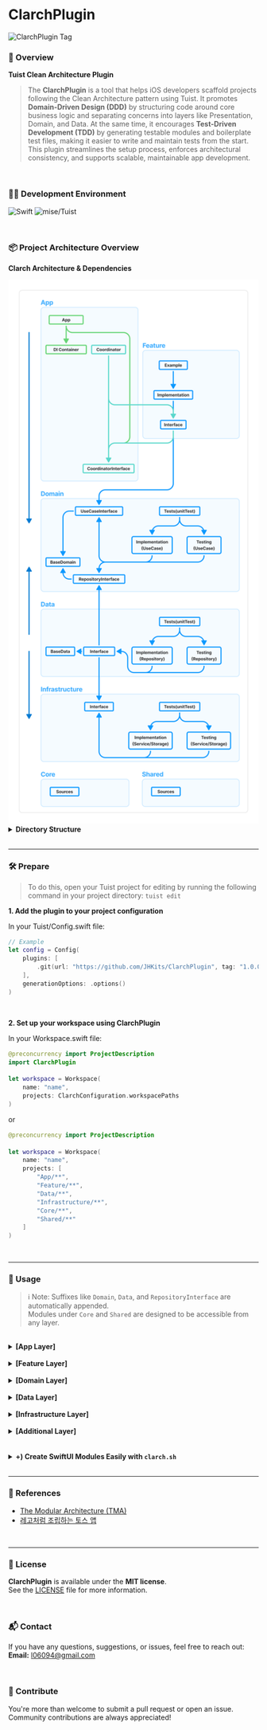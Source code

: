 # ClarchPlugin

![ClarchPlugin Tag](https://img.shields.io/github/v/tag/JHKits/ClarchPlugin)

### 📖 Overview

**Tuist Clean Architecture Plugin**

> The **ClarchPlugin** is a tool that helps iOS developers scaffold projects following the Clean Architecture pattern using Tuist.
> It promotes **Domain-Driven Design (DDD)** by structuring code around core business logic and separating concerns into layers like Presentation, Domain, and Data. At the same time, it encourages **Test-Driven Development (TDD)** by generating testable modules and boilerplate test files, making it easier to write and maintain tests from the start.
> This plugin streamlines the setup process, enforces architectural consistency, and supports scalable, maintainable app development.

<br/>

### 🧑‍💻 Development Environment

![Swift](https://img.shields.io/badge/Swift-5.9-orange?logo=swift)
![mise/Tuist](https://img.shields.io/badge/mise/Tuist-4.9.0-blue?logo=tuist)

<br/>

### 📦 Project Architecture Overview

<strong>Clarch Architecture & Dependencies</strong>

<img src="./images/architecture.png" alt="clarch architecture" width="512"/>

<br/>

<details>
<summary>
<strong>Directory Structure</strong>
</summary>


```text
[Workspace]
├── Workspace.swift
├── App/
│    ├── {{ appName }}/
│    │    ├── Project.swift
│    │    ├── Sources/
│    │    └── Resources/
│    ├── {{ name }}DIContainer/
│    │    ├── Project.swift
│    │    └── Sources/
│    ├── {{ name }}Coordinator/
│    │    ├── Project.swift
│    │    └── Sources/
│    └── {{ name }}CoordinatorInterface/
│         ├── Project.swift
│         └── Sources/
│     
├── Feature/
│    └── {{ name }}Feature/
│         ├── Project.swift
│         ├── Interface/
│         ├── Implementation/
│         ├── Example/
│         └── Resources/
│     
├── Domain/
│    ├── {{ name }}BaseDomain/
│    │    ├── Project.swift
│    │    └── Sources/
│    ├── {{ name }}RepositoryInterfaces/
│    │    ├── Project.swift
│    │    └── {{ repositoryName }}RepositoryInterface/
│    └── {{ name }}Domain/
│         ├── Project.swift
│         ├── Interface/
│         ├── Implementation/
│         ├── Testing/
│         └── UnitTests/
│     
├── Data/
│    ├── {{ name }}BaseData/
│    │    ├── Project.swift
│    │    └── Sources/
│    └── {{ name }}Data/
│         ├── Project.swift
│         ├── Interface/
│         ├── Implementation/
│         ├── Testing/
│         └── UnitTests/
│     
├── Infrastructure/
│    └── {{ name }}Infrastructure/
│         ├── Project.swift
│         ├── Interface/
│         ├── Implementation/
│         ├── Testing/
│         └── UnitTests/
│     
├── Core/
│    └── Core{{ name }}/
│         ├── Project.swift
│         └── Sources/
│
└── Shared/
     └── Shared{{ name }}/
          ├── Project.swift
          └── Sources/
```

</details>

<br/>

---

### 🛠️ Prepare

> To do this, open your Tuist project for editing by running the following command in your project directory:
> `tuist edit`

**1. Add the plugin to your project configuration**

In your Tuist/Config.swift file:

```swift
// Example
let config = Config(
    plugins: [
        .git(url: "https://github.com/JHKits/ClarchPlugin", tag: "1.0.0") // ClarchPlugin
    ],
    generationOptions: .options()
)
```

<br/>

**2. Set up your workspace using ClarchPlugin**

In your Workspace.swift file:

```swift
@preconcurrency import ProjectDescription
import ClarchPlugin

let workspace = Workspace(
    name: "name",
    projects: ClarchConfiguration.workspacePaths
)
```

or 

```swift
@preconcurrency import ProjectDescription

let workspace = Workspace(
    name: "name",
    projects: [
        "App/**",
        "Feature/**",
        "Data/**",
        "Infrastructure/**",
        "Core/**",
        "Shared/**"
    ]
)
```

<br/>

---

### 🚀 Usage

> ℹ️ Note: Suffixes like `Domain`, `Data`, and `RepositoryInterface` are automatically appended.  
> Modules under `Core` and `Shared` are designed to be accessible from any layer.

<br/>

<details>
<summary>
<strong>[App Layer]</strong>
</summary>

**App**

Represents the main application target, including the app's entry point, main UI, and configuration.

directory: `App/{{ appName }}`  
use: `/Sources`, `/Resources`  
dependable: `.diContainer`, `.coordinatorInterface`


```swift
@preconcurrency import ProjectDescription
import ClarchPlugin

nonisolated(unsafe) let project: Project = .app(appName: "appName")
```

<br/>

**DIContainer**

Contains the Dependency Injection Container for managing and resolving dependencies across modules.

directory: `App/{{ name }}DIContainer`  
use: `/Sources`  
dependable: all

```swift
@preconcurrency import ProjectDescription
import ClarchPlugin

nonisolated(unsafe) let project: Project = .diContainer(moduleName: "name")
```

<br/>

**Coordinator**

Defines the app's navigation logic and flow using the Coordinator pattern.

directory: `App/{{ name }}Coordinator`  
use: `/Sources`  
dependable: `.coordinatorInterface`

```swift
@preconcurrency import ProjectDescription
import ClarchPlugin

nonisolated(unsafe) let project: Project = .coordinator(moduleName: "name")
```

<br/>

**CoordinatorInterface**

Exposes the protocol interfaces for coordinators, allowing decoupled communication between modules.

directory: `App/{{ name }}CoordinatorInterface`  
use: `/Sources`  
dependable: nil

```swift
@preconcurrency import ProjectDescription
import ClarchPlugin

nonisolated(unsafe) let project: Project = .coordinatorInterface(moduleName: "name")
```

</details>

<br/>

<details>
<summary>
<strong>[Feature Layer]</strong>
</summary>

**Feature**

Represents a business feature or user-facing functionality. It typically includes Interface, Implementation, Example, and Resources directories.

directory: `Feature/{{ name }}Feature`  
use: `/Interface`, `/Implementation`, `/Example`, `/Resources`  
dependable: `.coordinatorInterface`, `.domain`

```swift
@preconcurrency import ProjectDescription
import ClarchPlugin

nonisolated(unsafe) let project: Project = .feature(moduleName: "name")
```
</details>

<br/>

<details>
<summary>
<strong>[Domain Layer]</strong>
</summary>

**Domain**

Contains the core business logic, such as use cases and domain entities, separated into interface and implementation.

directory: `Domain/{{ name }}Domain`  
use: `/Interface`, `/Implementation`, `/Testing`, `UnitTests`  
dependable: `.baseDomain`, `.repositoryInterfaces`, `.data`

```swift
@preconcurrency import ProjectDescription
import ClarchPlugin

nonisolated(unsafe) let project: Project = .domain(moduleName: "name")
```

<br/>

**BaseDomain**

Contains shared domain entities or utilities that are reused across multiple domain modules.

directory: `Domain/{{ name }}BaseDomain`  
use: `/Sources`  
dependable: nil

```swift
@preconcurrency import ProjectDescription
import ClarchPlugin

nonisolated(unsafe) let project: Project = .baseDomain(moduleName: "name")
```

<br/>

**RepositoryInterfaces**

Contains shared domain entities or utilities that are reused across multiple domain modules.

directory: `Domain/{{ name }}RepositoryInterfaces`  
use: `/{repositoryName}RepositoryInterface`  
dependable: nil

```swift
@preconcurrency import ProjectDescription
import ClarchPlugin

nonisolated(unsafe) let project: Project = .repositoryInterfaces(
    moduleName: "name",
    repositoryTargetNames: [
        // repositoryNames   
    ]
)

```

</details>

<br/>

<details>
<summary>
<strong>[Data Layer]</strong>
</summary>

**Data**

Implements data access logic, typically fulfilling the contracts defined in the repository interfaces.

directory: `Data/{{ name }}Data`  
use: `/Interface`, `/Implementation`, `/Testing`, `UnitTests` 
dependable: `.baseData`, `.repositoryInterfaces`, `.infrastructure`

```swift
@preconcurrency import ProjectDescription
import ClarchPlugin

nonisolated(unsafe) let project: Project = .data(moduleName: "name")
```

<br/>

**BaseData**

Shared data components or utilities used across multiple data modules, such as network or persistence setup.

directory: `Data/{{ name }}BaseData`    
use: `/Sources`  
dependable: nil

```swift
@preconcurrency import ProjectDescription
import ClarchPlugin

nonisolated(unsafe) let project: Project = .baseData(moduleName: "name")
```

</details>

<br/>

<details>
<summary>
<strong>[Infrastructure Layer]</strong>
</summary>

**Infrastructure**

Handles cross-cutting concerns like logging, analytics, and external service integrations (e.g., Firebase, CoreData).

directory: `Infrastructure/{{ name }}Infrastructure`  
use: `/Interface`, `/Implementation`, `/Testing`, `UnitTests`  
dependable: nil

```swift
@preconcurrency import ProjectDescription
import ClarchPlugin

nonisolated(unsafe) let project: Project = .infrastructure(moduleName: "name")
```

</details>

<br/>

<details>
<summary>
<strong>[Additional Layer]</strong>
</summary>

**Core**

Shared foundational logic specific to the current project (e.g., design system, extensions, or architecture tools).

directory: `Core/Core{{ name }}`  
use: `/Sources`
dependable: nil

```swift
@preconcurrency import ProjectDescription
import ClarchPlugin

nonisolated(unsafe) let project: Project = .core(moduleName: "name")
```

<br/>

**Shared**

General-purpose shared modules reusable across different features or layers, such as constants, common UI components, or helpers.

directory: `Shared/Shared{{ name }}`  
use: `/Sources`
dependable: nil

```swift
@preconcurrency import ProjectDescription
import ClarchPlugin

nonisolated(unsafe) let project: Project = .shared(moduleName: "name")
```

</details>

<br/>

<br/>

<details>
<summary>
<strong>+) Create SwiftUI Modules Easily with <code>clarch.sh</code> </strong>

</summary>

1. Download the `clarch.sh` script to workspace
```shell
curl -o clarch.sh https://raw.githubusercontent.com/JHKits/ClarchPlugin/main/clarch.sh
```

2. Create the module with command.

```text
╔═══════════════════════════════════════════════════════╗
║                     ClarchPlugin                      ║
╠═══════════════════════════════════════════════════════╣
║ Usage: ./clarch.sh <module> --name <name> [options]   ║
╚═══════════════════════════════════════════════════════╝

📁 Supported Modules

[App]                                                   
app                    --name <name>                    
diContainer            [--name <name>]  (default: "") 
coordinator            [--name <name>]  (default: "") 
coordinatorInterface   [--name <name>]  (default: "") 
                                                        
                                                        
[Feature]                                               
feature --name (required)                               
                                                        
                                                        
[Domain]                                                
domain                 --name <name>                    
baseDomain             --name <name>                    
repositoryInterfaces   [--name <name>]  (default: "") 
                       [--repository-names <name1,...>] 
                                                        
                                                        
[Data]                                                  
data                   --name <name>                    
baseData               --name <name>                    
                                                        
                                                        
[Infrastructure]                                        
infrastructure         --name <name>                    
                                                       
                                                        
[Core]                                                  
core                   --name <name>                    
                                                        
                                                        
[Shared]                                                
shared                 --name <name>                    
                                                        
                                                        
[Header Setting Options]                                
  --author <name>             (default: Mac User Name)  
  --current-date <MM/DD/YY>   (default: Current Date)   
  --copyright-year <YYYY>     (default: Current Year)   
  --organization <name>                                 
※ If the organization is missing,                       
  the copyright notice will not be generated.       
  
```


</details>

<br/>

---

### 🔗 References
- [The Modular Architecture (TMA)](https://docs.tuist.dev/en/guides/develop/projects/tma-architecture)
- [레고처럼 조립하는 토스 앱](https://toss.tech/article/slash23-iOS)

<br/>

---

### 📃 License

**ClarchPlugin** is available under the **MIT license**.  
See the [LICENSE](./LICENSE) file for more information.

<br/>

### 📬 Contact

If you have any questions, suggestions, or issues, feel free to reach out:  
**Email:** [l06094@gmail.com](mailto:l06094@gmail.com)

<br/>

### 🙌 Contribute
You're more than welcome to submit a pull request or open an issue.  
Community contributions are always appreciated!

<br/>
